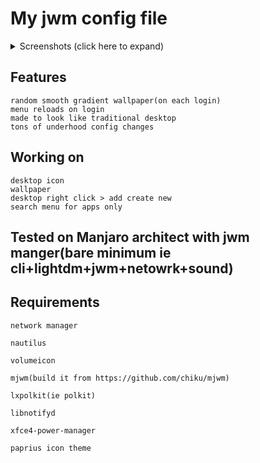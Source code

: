 # My jwm config file


<details>
    
<summary>Screenshots (click here to expand)</summary>

[Imgur](https://imgur.com/a/78V8hyS) 
    
![b](https://i.imgur.com/rTZ6ZDr.png)
   
![b](https://i.imgur.com/rTZ6ZDr.png)

![c](https://i.imgur.com/1UHTI59.png)

![d](https://i.imgur.com/w6Mfk7o.png)

![e](https://i.imgur.com/cHuxSoN.png)
    
</details>

## Features
    
    random smooth gradient wallpaper(on each login)
    menu reloads on login
    made to look like traditional desktop
    tons of underhood config changes

## Working on

    desktop icon
    wallpaper
    desktop right click > add create new
    search menu for apps only

## Tested on Manjaro architect with jwm manger(bare minimum ie cli+lightdm+jwm+netowrk+sound)

## Requirements

    network manager
    
    nautilus
    
    volumeicon
    
    mjwm(build it from https://github.com/chiku/mjwm)
    
    lxpolkit(ie polkit)
    
    libnotifyd
    
    xfce4-power-manager
    
    paprius icon theme


